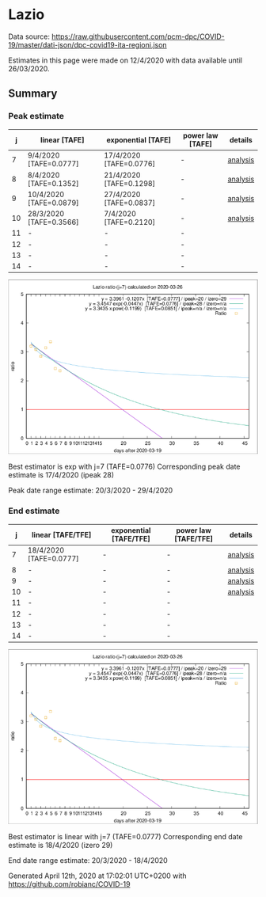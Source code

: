 # Lazio


Data source: https://raw.githubusercontent.com/pcm-dpc/COVID-19/master/dati-json/dpc-covid19-ita-regioni.json

Estimates in this page were made on 12/4/2020 with data available until 26/03/2020.


## Summary 

### Peak estimate 
|j|linear [TAFE]|exponential [TAFE]|power law [TAFE]|details|
|---|----|-----------|---------|-------|
|7|9/4/2020 [TAFE=0.0777]|17/4/2020 [TAFE=0.0776]|-|[analysis](COVID-19_lazio_j7_2020-03-26.md)|
|8|8/4/2020 [TAFE=0.1352]|21/4/2020 [TAFE=0.1298]|-|[analysis](COVID-19_lazio_j8_2020-03-26.md)|
|9|10/4/2020 [TAFE=0.0879]|27/4/2020 [TAFE=0.0837]|-|[analysis](COVID-19_lazio_j9_2020-03-26.md)|
|10|28/3/2020 [TAFE=0.3566]|7/4/2020 [TAFE=0.2120]|-|[analysis](COVID-19_lazio_j10_2020-03-26.md)|
|11|-|-|-||
|12|-|-|-||
|13|-|-|-||
|14|-|-|-||

![best peak estimate](COVID-19_lazio_j7_2020-03-26.png)

Best estimator is exp with j=7 (TAFE=0.0776)
Corresponding peak date estimate is 17/4/2020 (ipeak 28)


Peak date range estimate: 20/3/2020 - 29/4/2020

### End estimate 
|j|linear [TAFE/TFE]|exponential [TAFE/TFE]|power law [TAFE/TFE]|details|
|---|----|-----------|---------|-------|
|7|18/4/2020 [TAFE=0.0777]|-|-|[analysis](COVID-19_lazio_j7_2020-03-26.md)|
|8|-|-|-|[analysis](COVID-19_lazio_j8_2020-03-26.md)|
|9|-|-|-|[analysis](COVID-19_lazio_j9_2020-03-26.md)|
|10|-|-|-|[analysis](COVID-19_lazio_j10_2020-03-26.md)|
|11|-|-|-||
|12|-|-|-||
|13|-|-|-||
|14|-|-|-||

![best zero estimate](COVID-19_lazio_j7_2020-03-26.png)

Best estimator is linear with j=7 (TAFE=0.0777)
Corresponding end date estimate is 18/4/2020 (izero 29)


End date range estimate: 20/3/2020 - 18/4/2020

Generated April 12th, 2020 at 17:02:01 UTC+0200 with https://github.com/robianc/COVID-19
